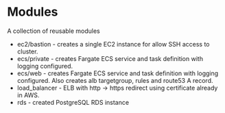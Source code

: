 # Modules

A collection of reusable modules

* ec2/bastion - creates a single EC2 instance for allow SSH access to cluster.
* ecs/private - creates Fargate ECS service and task definition with logging configured.
* ecs/web - creates Fargate ECS service and task definition with logging configured. Also creates alb targetgroup, rules and route53 A record.
* load_balancer - ELB with http -> https redirect using certificate already in AWS.
* rds - created PostgreSQL RDS instance